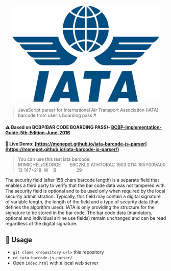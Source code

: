 <p align="center">
  <img width="460" height="300" src="iata-logo.png">
</p>

> JavaScript parser for International Air Transport Association (IATA) barcode from user's boarding pass #

#### ⚠️ Based on BCBP(BAR CODE BOARDING PASS)- [BCBP-Implementation-Guide-5th-Edition-June-2016](https://www.iata.org/contentassets/1dccc9ed041b4f3bbdcf8ee8682e75c4/2021_03_02-bcbp-implementation-guide-version-7-.pdf)


**👀 Live Demo: [https://menepet.github.io/iata-barcode-js-parser](https://menepet.github.io/iata-barcode-js-parser/)**
> You can use this test iata barcode: M1MICHEL/GEORGE&nbsp;&nbsp;&nbsp;&nbsp;&nbsp;&nbsp;&nbsp;E6C2KLS&nbsp;ATHTORAC&nbsp;1903&nbsp;0114&nbsp;185Y009A0013&nbsp;147>218&nbsp;&nbsp;W&nbsp;&nbsp;&nbsp;&nbsp;B&nbsp;&nbsp;&nbsp;&nbsp;&nbsp;&nbsp;&nbsp;&nbsp;&nbsp;&nbsp;&nbsp;&nbsp;&nbsp;&nbsp;&nbsp;&nbsp;29

The security field (after 158 chars barcode length) is a separate field that enables a third party to verify that the bar code data was
not tampered with.
The security field is optional and to be used only when required by the local security
administration. Typically, this field may contain a digital signature of variable length, the length of
the field and a type of security data (that defines the algorithm used). IATA is only providing the
structure for the signature to be stored in the bar code.
The bar code data (mandatory, optional and individual airline use fields) remain unchanged and
can be read regardless of the digital signature.

## 🚀 Usage

* `git clone <repository-url>` this repository
* `cd iata-barcode-js-parser/`
* Open `index.html` with a local web server


<!-- https://www.codereadr.com/blog/scanning-iata-bar-coded-boarding-pass-bcbp/ -->
<!-- https://shaun.net/notes/whats-contained-in-a-boarding-pass-barcode/ -->
<!-- https://javadude.wordpress.com/2017/10/07/whats-in-my-boarding-pass-barcode/ -->

<!-- ^([A-Z0-9]{2})([A-Z]+\/[A-Z]+)\s*([A-Z0-9]+)\s*([A-Z]{3})([A-Z]{3})([A-Z]{2})\s*([0-9]+)\s+([A-Z0-9]+)\s+([A-Z0-9]+)>?(.*?)\s*(.*?)\s*(.*?)$ -->

<!-- M1SMITH/JOHN EHJK345 FRASINLH  3456 280C015A0001 100
M1SMITH/JOHN ECV7UGB MLADXBEK  0110 321J010K0072 337>1082WO6321B291762184866292 EK 447730916
M1MICHEL/GEORGE E6C2KLS ATHTORAC 1903 0114 185Y009A0013 147>218  W    B                29
M1LEOPOLD/EMR EZQ7O92 GVALHRBA 00723319C002F00009100

M1MICHEL/GEORGE       E6C2KLS ATHTORAC 1903 0114 185Y009A0013 147>218  W    B                29 -->